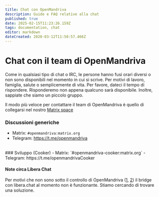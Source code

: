 ```yaml
---
title: Chat con OpenMandriva
description: Guide e FAQ relative alla chat
published: true
date: 2025-02-15T11:23:26.159Z
tags: documentation, chat
editor: markdown
dateCreated: 2020-03-12T11:50:57.466Z
---
```


# Chat con il team di OpenMandriva

Come in qualsiasi tipo di chat o IRC, le persone hanno fusi orari diversi o non sono disponibili nel momento in cui si scrive. Per motivi di lavoro, famiglia, salute o semplicemente di vita. Per favore, dateci il tempo di rispondere. Risponderemo non appena qualcuno sarà disponibile. Inoltre, sappiate che siamo un piccolo gruppo.

Il modo più veloce per contattare il team di OpenMandriva è quello di collegarsi nel nostro [Matrix space](https://matrix.to/#/#openmandriva-space:matrix.org)
<br />
### Discussioni generiche
  - Matrix: `#openmandriva:matrix.org`
  - Telegram: https://t.me/openmandriva
<br />
### Sviluppo (Cooker)
  - Matrix: `#openmandriva-cooker:matrix.org`
  - Telegram: https://t.me/openmandrivaCooker
<br />

#### Note circa Libera Chat
Per motivi che non sono sotto il controllo di OpenMandriva ([1](https://libera.chat/news/temporarily-disabling-the-matrix-bridge), [2](https://libera.chat/news/matrix-bridge-disabled-retrospective)) il bridge con libera.chat al momento non è funzionante. Stiamo cercando di trovare una soluzione.
